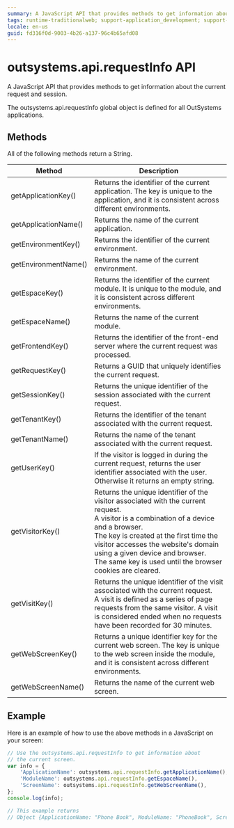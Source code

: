 ```yaml
---
summary: A JavaScript API that provides methods to get information about the current request and session.
tags: runtime-traditionalweb; support-application_development; support-webapps
locale: en-us
guid: fd316f0d-9003-4b26-a137-96c4b65afd08
---
```


# outsystems.api.requestInfo API

A JavaScript API that provides methods to get information about the current request and session.

The outsystems.api.requestInfo global object is defined for all OutSystems applications.

## Methods

All of the following methods return a String.

Method | Description  
---|---  
getApplicationKey() | Returns the identifier of the current application. The key is unique to the application, and it is consistent across different environments.  
getApplicationName() | Returns the name of the current application.  
getEnvironmentKey() | Returns the identifier of the current environment.  
getEnvironmentName() | Returns the name of the current environment.  
getEspaceKey() | Returns the identifier of the current module. It is unique to the module, and it is consistent across different environments.  
getEspaceName() | Returns the name of the current module.  
getFrontendKey() | Returns the identifier of the front-end server where the current request was processed.  
getRequestKey() | Returns a GUID that uniquely identifies the current request.  
getSessionKey() | Returns the unique identifier of the session associated with the current request.  
getTenantKey() | Returns the identifier of the tenant associated with the current request.  
getTenantName() | Returns the name of the tenant associated with the current request.  
getUserKey() | If the visitor is logged in during the current request, returns the user identifier associated with the user. <br/>Otherwise it returns an empty string.  
getVisitorKey() | Returns the unique identifier of the visitor associated with the current request. <br/>A visitor is a combination of a device and a browser. <br/>The key is created at the first time the visitor accesses the website's domain using a given device and browser. <br/>The same key is used until the browser cookies are cleared.  
getVisitKey() | Returns the unique identifier of the visit associated with the current request. <br/>A visit is defined as a series of page requests from the same visitor. A visit is considered ended when no requests have been recorded for 30 minutes.  
getWebScreenKey() | Returns a unique identifier key for the current web screen. The key is unique to the web screen inside the module, and it is consistent across different environments.  
getWebScreenName() | Returns the name of the current web screen.  
  
## Example

Here is an example of how to use the above methods in a JavaScript on your screen:

```javascript    
// Use the outsystems.api.requestInfo to get information about
// the current screen.
var info = {
    'ApplicationName': outsystems.api.requestInfo.getApplicationName(),
    'ModuleName': outsystems.api.requestInfo.getEspaceName(),
    'ScreenName': outsystems.api.requestInfo.getWebScreenName(),
};
console.log(info);

// This example returns
// Object {ApplicationName: "Phone Book", ModuleName: "PhoneBook", ScreenName: "Login"}
```
